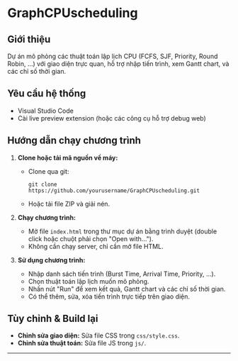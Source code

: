 # GraphCPUscheduling

## Giới thiệu
Dự án mô phỏng các thuật toán lập lịch CPU (FCFS, SJF, Priority, Round Robin, ...) với giao diện trực quan, hỗ trợ nhập tiến trình, xem Gantt chart, và các chỉ số thời gian.

## Yêu cầu hệ thống
- Visual Studio Code 
- Cài live preview extension (hoặc các công cụ hỗ trợ debug web)

## Hướng dẫn chạy chương trình

1. **Clone hoặc tải mã nguồn về máy:**
   - Clone qua git:
     ```
     git clone https://github.com/yourusername/GraphCPUscheduling.git
     ```
   - Hoặc tải file ZIP và giải nén.

2. **Chạy chương trình:**
   - Mở file `index.html` trong thư mục dự án bằng trình duyệt (double click hoặc chuột phải chọn "Open with...").
   - Không cần chạy server, chỉ cần mở file HTML.

3. **Sử dụng chương trình:**
   - Nhập danh sách tiến trình (Burst Time, Arrival Time, Priority, ...).
   - Chọn thuật toán lập lịch muốn mô phỏng.
   - Nhấn nút "Run" để xem kết quả, Gantt chart và các chỉ số thời gian.
   - Có thể thêm, sửa, xóa tiến trình trực tiếp trên giao diện.

## Tùy chỉnh & Build lại
- **Chỉnh sửa giao diện:** Sửa file CSS trong `css/style.css`.
- **Chỉnh sửa thuật toán:** Sửa file JS trong `js/`.
---